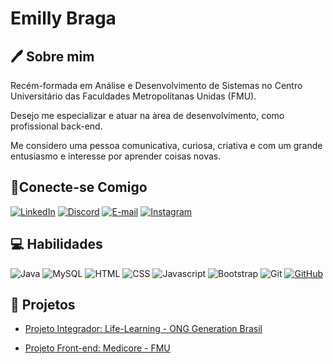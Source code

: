 # Emilly Braga 

## 🖊️ Sobre mim
 
 Recém-formada em Análise e Desenvolvimento de Sistemas no Centro Universitário das Faculdades Metropolitanas Unidas (FMU). 

Desejo me especializar e atuar na àrea de desenvolvimento, como profissional back-end.

Me considero uma pessoa comunicativa, curiosa, criativa e com um grande entusiasmo e interesse por aprender coisas novas. 

##  📲Conecte-se Comigo

[![LinkedIn](https://img.shields.io/badge/LinkedIn-0077B5?style=for-the-badge&logo=linkedin&logoColor=white)](https://www.linkedin.com/in/emilly-braga-599691205/)
[![Discord](https://img.shields.io/badge/Discord-7289DA?style=for-the-badge&logo=discord&logoColor=white)](Discordapp.com/users/819189510764101682)
[![E-mail](https://img.shields.io/badge/-Email-D3D3D3?style=for-the-badge&logo=microsoft-outlook&logoColor=007BFF)](mailto:emilly.braga02@hotmail.com)
[![Instagram](https://img.shields.io/badge/-Instagram-%23E4F?style=for-the-badge&logo=instagram&logoColor=white)](https://www.instagram.com/millybraga_?utm_source=ig_web_button_share_sheet&igsh=ZDNlZDc0MzIxNw==)


## 💻 Habilidades

![Java](https://img.shields.io/badge/java-FC1723.svg?style=for-the-badge&logo=openjdk&logoColor=white)
![MySQL](https://img.shields.io/badge/MySQL-00000F?style=for-the-badge&logo=mysql&logoColor=white)
![HTML](https://img.shields.io/badge/HTML-239120?style=for-the-badge&logo=html5&logoColor=white)
![CSS](https://img.shields.io/badge/CSS3-1572B6?style=for-the-badge&logo=css3&logoColor=white)
![Javascript](https://img.shields.io/badge/JavaScript-323330?style=for-the-badge&logo=javascript&logoColor=F7DF1E)
![Bootstrap](https://img.shields.io/badge/Bootstrap-563D7C?style=for-the-badge&logo=bootstrap&logoColor=white)
![Git](https://img.shields.io/badge/GIT-E44C30?style=for-the-badge&logo=git&logoColor=white)
[![GitHub](https://img.shields.io/badge/GitHub-100000?style=for-the-badge&logo=github&logoColor=white)](https://github.com/Millybraga)

## 📍 Projetos

- [Projeto Integrador: Life-Learning - ONG Generation Brasil](https://github.com/Millybraga/Life-Learning)

- [Projeto Front-end: Medicore - FMU](https://github.com/Millybraga/Projeto-Clinica)





